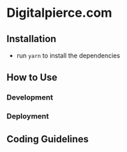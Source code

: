 # Digitalpierce.com

## Installation

- run `yarn` to install the dependencies

## How to Use

### Development

### Deployment

## Coding Guidelines
